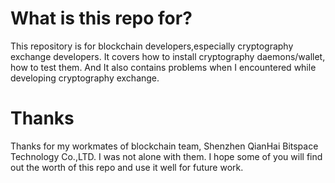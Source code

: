 # What is this repo for?

  This repository is for blockchain developers,especially cryptography exchange developers. It covers how to install cryptography daemons/wallet, how to test them. And It also contains problems when I encountered while developing cryptography exchange.

# Thanks

  Thanks for my workmates of blockchain team, Shenzhen QianHai Bitspace Technology Co.,LTD. I was not alone with them. I hope some of you will find out the worth of this repo and use it well for future work.
